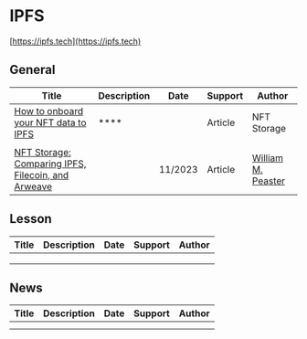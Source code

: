 # IPFS

[https://ipfs.tech](https://ipfs.tech)

## General

| Title                                                        | Description | Date    | Support | Author                                                       |
| ------------------------------------------------------------ | ----------- | ------- | ------- | ------------------------------------------------------------ |
| [How to onboard your NFT data to IPFS](https://nft.storage/blog/onboard-nft-data-to-ipfs) | ****        |         | Article | NFT Storage                                                  |
|                                                              |             |         |         |                                                              |
| [NFT Storage: Comparing IPFS, Filecoin, and Arweave](https://metaversal.banklesshq.com/p/nft-storage) |             | 11/2023 | Article | [William M. Peaster](https://substack.com/profile/3972632-william-m-peaster) |

## Lesson

| Title | Description | Date | Support | Author |
| ----- | ----------- | ---- | ------- | ------ |
|       |             |      |         |        |
|       |             |      |         |        |
|       |             |      |         |        |



## News

| Title | Description | Date | Support | Author |
| ----- | ----------- | ---- | ------- | ------ |
|       |             |      |         |        |
|       |             |      |         |        |

